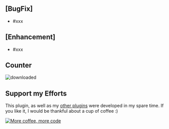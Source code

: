 ## [BugFix]
- #xxx

## [Enhancement]
- #xxx

## Counter
![downloaded](https://img.shields.io/github/downloads/OllisGit/OctoPrint-CICD_Playground/1.0.9/total)

## Support my Efforts

This plugin, as well as my [other plugins](https://github.com/OllisGit/) were developed in my spare time.
If you like it, I would be thankful about a cup of coffee :) 

[![More coffee, more code](https://img.shields.io/badge/Donate-PayPal-green.svg)](https://www.paypal.com/cgi-bin/webscr?cmd=_s-xclick&hosted_button_id=6SW5R6ZUKLB5E&source=url)
